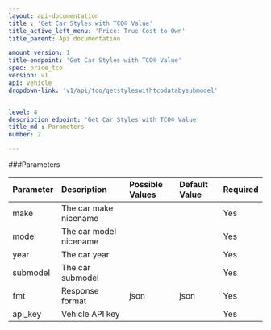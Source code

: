 ```yaml
---
layout: api-documentation
title : 'Get Car Styles with TCO® Value'
title_active_left_menu: 'Price: True Cost to Own'
title_parent: Api documentation

amount_version: 1
title-endpoint: 'Get Car Styles with TCO® Value'
spec: price_tco
version: v1
api: vehicle
dropdown-link: 'v1/api/tco/getstyleswithtcodatabysubmodel'


level: 4
description_edpoint: 'Get Car Styles with TCO® Value'
title_md : Parameters
number: 2

---
```


###Parameters

| Parameter  | Description                           | Possible Values   | Default Value | Required |
|:-----------|:--------------------------------------|:----------------- |:------------- |:-------- |
| make       | The car make nicename                 | 		             | 		         | Yes      |
| model      | The car model nicename                | 		             | 		         | Yes      |
| year       | The car year		                     | 			         | 		         | Yes      |
| submodel   | The car submodel                    	 | 		             | 		         | Yes      |
| fmt        | Response format                       | json              | json          | Yes      |
| api_key    | Vehicle API key                       |                   |               | Yes      |
